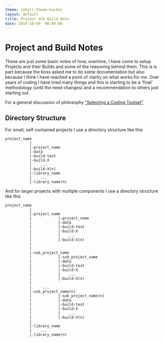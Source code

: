 ```yaml
---
theme: jekyll-theme-hacker
layout: default
title: Project and Build Note
date: 2019-10-09  00:00:00
---
```


# Project and Build Notes

These are just some basic notes of how, overtime, I have come to setup Projects and their Builds  and some of the reasoning behind them. This is is part because the boss asked me to do some documentation but also because I think I have reached a point of clarity on what works for me. Over years of coding I have tried many things and this is starting to be a 'final' methodology (until the need changes) and a recommendation to others just starting out.

For a general discussion of philosophy ["Selecting a Coding Toolset" ](coding-toolset-notes.html)

## Directory Structure

For small, self contained projects I use a directory structure like this

```
project_name
           |
           |-project_name 
           |-data 
           |-build-test 
           |-build-X
           |    ...
           |-build-X(n)
           |-library_name
           |    ...
           |-library_name(n)
```
And for larger projects with multiple components I use a directory structure like this

```
project_name
           |
           |-project_name 
           |            |-project_name 
           |            |-data 
           |            |-build-test 
           |            |-build-X
           |            |    ...
           |            |-build-X(n)
           |
           |
           |-sub_project_name 
           |            |-sub_project_name 
           |            |-data 
           |            |-build-test 
           |            |-build-X
           |            |    ...
           |            |-build-X(n)
           |
           |     ...
           |-sub_project_name(n) 
           |            |-sub_project_name(n)
           |            |-data 
           |            |-build-test 
           |            |-build-X
           |            |    ...
           |            |-build-X(n)
           |
           |-library_name
           |    ...
           |-library_name(n)
```
